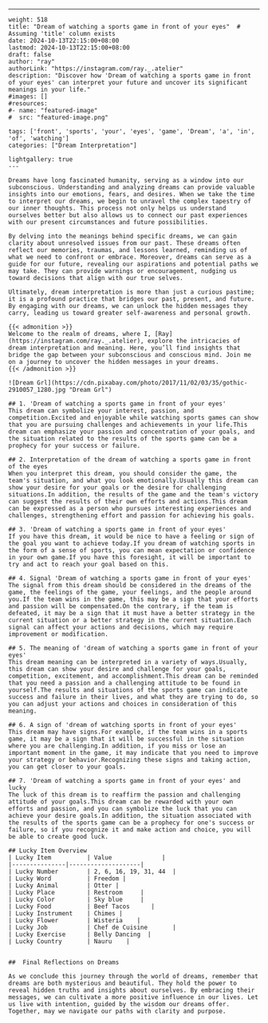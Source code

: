 ---
    weight: 518
    title: "Dream of watching a sports game in front of your eyes"  # Assuming 'title' column exists
    date: 2024-10-13T22:15:00+08:00
    lastmod: 2024-10-13T22:15:00+08:00
    draft: false
    author: "ray"
    authorLink: "https://instagram.com/ray._.atelier"
    description: "Discover how 'Dream of watching a sports game in front of your eyes' can interpret your future and uncover its significant meanings in your life."
    #images: []
    #resources:
    #- name: "featured-image"
    #  src: "featured-image.png"
    
    tags: ['front', 'sports', 'your', 'eyes', 'game', 'Dream', 'a', 'in', 'of', 'watching']
    categories: ["Dream Interpretation"]
    
    lightgallery: true
    ---
    
    Dreams have long fascinated humanity, serving as a window into our subconscious. Understanding and analyzing dreams can provide valuable insights into our emotions, fears, and desires. When we take the time to interpret our dreams, we begin to unravel the complex tapestry of our inner thoughts. This process not only helps us understand ourselves better but also allows us to connect our past experiences with our present circumstances and future possibilities.
    
    By delving into the meanings behind specific dreams, we can gain clarity about unresolved issues from our past. These dreams often reflect our memories, traumas, and lessons learned, reminding us of what we need to confront or embrace. Moreover, dreams can serve as a guide for our future, revealing our aspirations and potential paths we may take. They can provide warnings or encouragement, nudging us toward decisions that align with our true selves.
    
    Ultimately, dream interpretation is more than just a curious pastime; it is a profound practice that bridges our past, present, and future. By engaging with our dreams, we can unlock the hidden messages they carry, leading us toward greater self-awareness and personal growth.
    
    {{< admonition >}}
    Welcome to the realm of dreams, where I, [Ray](https://instagram.com/ray._.atelier), explore the intricacies of dream interpretation and meaning. Here, you’ll find insights that bridge the gap between your subconscious and conscious mind. Join me on a journey to uncover the hidden messages in your dreams.
    {{< /admonition >}}
    
    ![Dream Grl](https://cdn.pixabay.com/photo/2017/11/02/03/35/gothic-2910057_1280.jpg "Dream Grl")
    
    ## 1. 'Dream of watching a sports game in front of your eyes'
    This dream can symbolize your interest, passion, and competition.Excited and enjoyable while watching sports games can show that you are pursuing challenges and achievements in your life.This dream can emphasize your passion and concentration of your goals, and the situation related to the results of the sports game can be a prophecy for your success or failure.
    
    ## 2. Interpretation of the dream of watching a sports game in front of the eyes
    When you interpret this dream, you should consider the game, the team's situation, and what you look emotionally.Usually this dream can show your desire for your goals or the desire for challenging situations.In addition, the results of the game and the team's victory can suggest the results of their own efforts and actions.This dream can be expressed as a person who pursues interesting experiences and challenges, strengthening effort and passion for achieving his goals.
    
    ## 3. 'Dream of watching a sports game in front of your eyes'
    If you have this dream, it would be nice to have a feeling or sign of the goal you want to achieve today.If you dream of watching sports in the form of a sense of sports, you can mean expectation or confidence in your own game.If you have this foresight, it will be important to try and act to reach your goal based on this.
    
    ## 4. Signal 'Dream of watching a sports game in front of your eyes'
    The signal from this dream should be considered in the dreams of the game, the feelings of the game, your feelings, and the people around you.If the team wins in the game, this may be a sign that your efforts and passion will be compensated.On the contrary, if the team is defeated, it may be a sign that it must have a better strategy in the current situation or a better strategy in the current situation.Each signal can affect your actions and decisions, which may require improvement or modification.
    
    ## 5. The meaning of 'dream of watching a sports game in front of your eyes'
    This dream meaning can be interpreted in a variety of ways.Usually, this dream can show your desire and challenge for your goals, competition, excitement, and accomplishment.This dream can be reminded that you need a passion and a challenging attitude to be found in yourself.The results and situations of the sports game can indicate success and failure in their lives, and what they are trying to do, so you can adjust your actions and choices in consideration of this meaning.
    
    ## 6. A sign of 'dream of watching sports in front of your eyes'
    This dream may have signs.For example, if the team wins in a sports game, it may be a sign that it will be successful in the situation where you are challenging.In addition, if you miss or lose an important moment in the game, it may indicate that you need to improve your strategy or behavior.Recognizing these signs and taking action, you can get closer to your goals.
    
    ## 7. 'Dream of watching a sports game in front of your eyes' and lucky
    The luck of this dream is to reaffirm the passion and challenging attitude of your goals.This dream can be rewarded with your own efforts and passion, and you can symbolize the luck that you can achieve your desire goals.In addition, the situation associated with the results of the sports game can be a prophecy for one's success or failure, so if you recognize it and make action and choice, you will be able to create good luck.
    
    ## Lucky Item Overview
    | Lucky Item          | Value              |
    |---------------|--------------------|
    | Lucky Number        | 2, 6, 16, 19, 31, 44  |
    | Lucky Word          | Freedom |
    | Lucky Animal        | Otter |
    | Lucky Place         | Restroom     |
    | Lucky Color         | Sky blue     |
    | Lucky Food          | Beef Tacos      |
    | Lucky Instrument    | Chimes |
    | Lucky Flower        | Wisteria    |
    | Lucky Job           | Chef de Cuisine       |
    | Lucky Exercise      | Belly Dancing  |
    | Lucky Country       | Nauru    |
    
    
    ##  Final Reflections on Dreams
    
    As we conclude this journey through the world of dreams, remember that dreams are both mysterious and beautiful. They hold the power to reveal hidden truths and insights about ourselves. By embracing their messages, we can cultivate a more positive influence in our lives. Let us live with intention, guided by the wisdom our dreams offer. Together, may we navigate our paths with clarity and purpose.
    